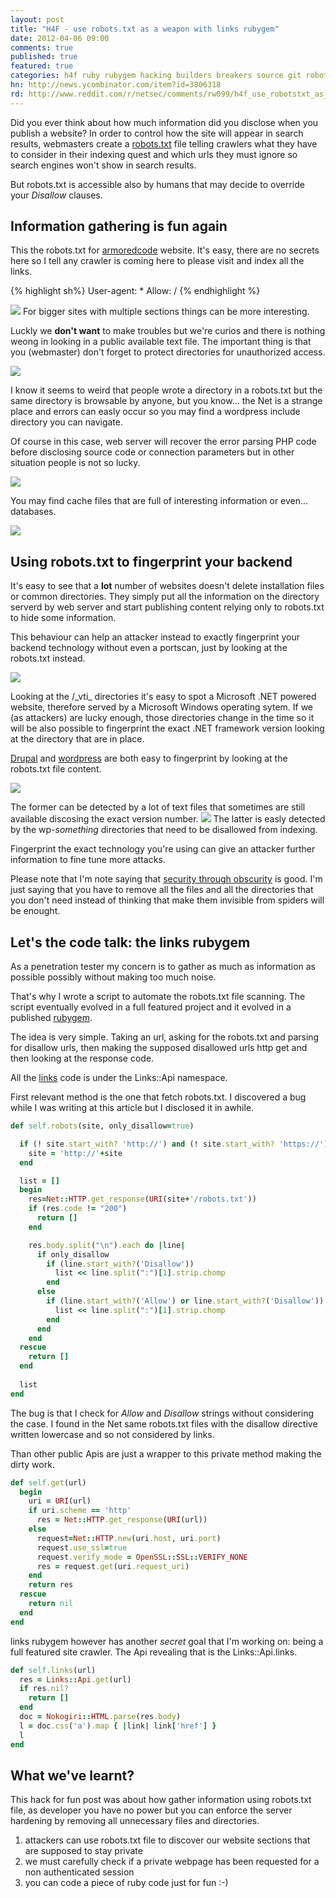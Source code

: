 ```yaml
---
layout: post
title: "H4F - use robots.txt as a weapon with links rubygem"
date: 2012-04-06 09:00
comments: true
published: true
featured: true
categories: h4f ruby rubygem hacking builders breakers source git robots.txt links
hn: http://news.ycombinator.com/item?id=3806318
rd: http://www.reddit.com/r/netsec/comments/rw099/h4f_use_robotstxt_as_a_weapon_with_links_rubygem/
---
```


Did you ever think about how much information did you disclose when you publish a website?
In order to control how the site will appear in search results, webmasters
create a [robots.txt](http://en.wikipedia.org/wiki/Robots_exclusion_standard)
file telling crawlers what they have to consider in their indexing quest and
which urls they must ignore so search engines won't show in search results.

But robots.txt is accessible also by humans that may decide to override your _Disallow_ clauses.

<!-- more -->

## Information gathering is fun again

This the robots.txt for [armoredcode](http://armoredcode.com/robots.txt)
website. It's easy, there are no secrets here so I tell any crawler is coming
here to please visit and index all the links.

{% highlight sh%}
User-agent: *
Allow: /
{% endhighlight %}

![]({{site.url}}/images/a_robots_txt.png)
For bigger sites with multiple sections things can be more interesting. 

Luckly we **don't want** to make troubles but we're curios and there is nothing
weong in looking in a public available text file. The important thing is that
you (webmaster) don't forget to protect directories for unauthorized access.

![]({{site.url}}/images/one-directory.png)

I know it seems to weird that people wrote a directory in a robots.txt but the
same directory is browsable by anyone, but you know... the Net is a strange
place and errors can easly occur so you may find a wordpress include directory
you can navigate.

Of course in this case, web server will recover the error parsing PHP code
before disclosing source code or connection parameters but in other situation
people is not so lucky.

![]({{site.url}}/images/open-dir-2.png)

You may find cache files that are full of interesting information or even... databases.

![]({{site.url}}images/db-over-the-net.png)

## Using robots.txt to fingerprint your backend

It's easy to see that a **lot** number of websites doesn't delete installation
files or common directories. They simply put all the information on the
directory serverd by web server and start publishing content relying only to
robots.txt to hide some information.

This behaviour can help an attacker instead to exactly fingerprint your backend
technology without even a portscan, just by looking at the robots.txt instead.

![]({{site.url}}images/dot-net-fingerprint.png)

Looking at the /\_vti\_ directories it's easy to spot a Microsoft .NET powered
website, therefore served by a Microsoft Windows operating sytem. If we (as
attackers) are lucky enough, those directories change in the time so it will be
also possible to fingerprint the exact .NET framework version looking at the
directory that are in place. 

[Drupal](http://drupal.org/) and [wordpress](http://wordpress.org) are both
easy to fingerprint by looking at the robots.txt file content.

![]({{site.url}}/images/fingerprint-drupal.png)

The former can be detected by a lot of text files that sometimes are still
available discosing the exact version number.
![]({{site.url}}/images/fingerprint-by-robots.png)
The latter is easly detected by the wp-_something_ directories that need to be
disallowed from indexing.

Fingerprint the exact technology you're using can give an attacker further
information to fine tune more attacks.

Please note that I'm note saying that [security through obscurity](http://en.wikipedia.org/wiki/Security_through_obscurity) is good.
I'm just saying that you have to remove all the files and all the directories
that you don't need instead of thinking that make them invisible from spiders
will be enought.

## Let's the code talk: the links rubygem

As a penetration tester my concern is to gather as much as information as
possible possibly without making too much noise.

That's why I wrote a script to automate the robots.txt file scanning. The
script eventually evolved in a full featured project and it evolved in a
published [rubygem](https://rubygems.org/gems/palco).

The idea is very simple. Taking an url, asking for the robots.txt and parsing
for disallow urls, then making the supposed disallowed urls http get and then
looking at the response code.

All the [links](https://github.com/thesp0nge/links) code is under the
Links::Api namespace.

First relevant method is the one that fetch robots.txt. I discovered a bug
while I was writing at this article but I disclosed it in awhile.

``` ruby Links::Api.robots - get the robots.txt file
def self.robots(site, only_disallow=true)

  if (! site.start_with? 'http://') and (! site.start_with? 'https://')
    site = 'http://'+site
  end

  list = []
  begin
    res=Net::HTTP.get_response(URI(site+'/robots.txt'))
    if (res.code != "200")
      return []
    end

    res.body.split("\n").each do |line|
      if only_disallow
        if (line.start_with?('Disallow'))
          list << line.split(":")[1].strip.chomp
        end
      else
        if (line.start_with?('Allow') or line.start_with?('Disallow'))
          list << line.split(":")[1].strip.chomp
        end
      end
    end
  rescue
    return []
  end
  
  list
end
``` 

The bug is that I check for _Allow_ and _Disallow_ strings without considering
the case. I found in the Net same robots.txt files with the disallow directive
written lowercase and so not considered by links.

Than other public Apis are just a wrapper to this private method making the dirty work.

```ruby Links::Api.get - get the page
def self.get(url)
  begin
    uri = URI(url)
    if uri.scheme == 'http'
      res = Net::HTTP.get_response(URI(url))
    else
      request=Net::HTTP.new(uri.host, uri.port)
      request.use_ssl=true
      request.verify_mode = OpenSSL::SSL::VERIFY_NONE
      res = request.get(uri.request_uri)
    end
    return res
  rescue
    return nil
  end
end
``` 

links rubygem however has another _secret_ goal that I'm working on: being a
full featured site crawler. The Api revealing that is the Links::Api.links.

``` ruby Links::Api.links - get all links in a webpage
def self.links(url)
  res = Links::Api.get(url)
  if res.nil?
    return []
  end
  doc = Nokogiri::HTML.parse(res.body)
  l = doc.css('a').map { |link| link['href'] }
  l
end
``` 

## What we've learnt?

This hack for fun post was about how gather information using robots.txt file,
as developer you have no power but you can enforce the server hardening by
removing all unnecessary files and directories.

1. attackers can use robots.txt file to discover our website sections that are
   supposed to stay private
2. we must carefully check if a private webpage has been requested for a non
   authenticated session
3. you can code a piece of ruby code just for fun :-)

